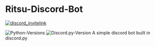 # Ritsu-Discord-Bot
<a href="https://discord.gg/zAypMTH">
    <img src="https://img.shields.io/discord/421796001830010890?color=%237289DA&label=discord&logo=discord&logoColor=white"  alt="discord_invitelink"/>
</a>

![Python-Versions](https://img.shields.io/badge/python-3.7-blue?style=flat-square)
![Discord.py-Version](https://img.shields.io/badge/discord.py-1.3.3-blue?style=flat-square)
A simple discord bot built in discord.py



